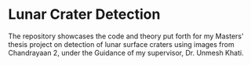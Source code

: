 # Lunar Crater Detection
The repository showcases the code and theory put forth for my Masters' thesis project on detection of lunar surface craters using images from Chandrayaan 2, under the Guidance of my supervisor, Dr. Unmesh Khati.

